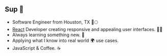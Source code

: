 ## Sup 👊
- Software Engineer from Houston, TX 🚀🌕 
- [React](https://github.com/facebook/react) Developer creating responsive and appealing user interfaces. 👨‍💻
- Always learning something new. 📖
- Applying what I know into real world 🌍 use cases.
- JavaScript & Coffee. ☕

